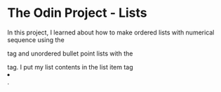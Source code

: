 # The Odin Project - Lists

In this project, I learned about how to make ordered lists with 
numerical sequence using the <ol></ol> tag and unordered bullet
point lists with the <ul></ul> tag. I put my list contents in the 
list item tag <li></li>.